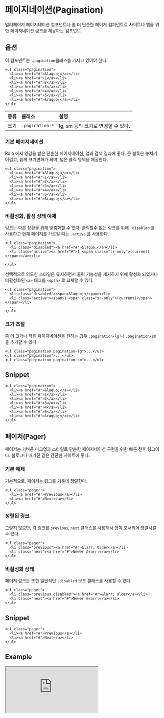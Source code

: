 <!--
{
    "id": 4209,
    "title": "페이지네이션(Pagination)",
    "outline": "멀티페이지 페이지네이션 컴포넌트나 좀 더 단순한 페이저 컴퍼넌트로 사이트나 앱을 위한 페이지네이션 링크를 제공하는 컴포넌트",
    "tags": ["widget", "component"],
    "order": [4, 2, 9],
    "thumbnail": "4.2.09.pagination.png"
}
-->

# 페이지네이션(Pagination)
멀티페이지 페이지네이션 컴포넌트나 좀 더 단순한 페이저 컴퍼넌트로 사이트나 앱을 위한 페이지네이션 링크를 제공하는 컴포넌트

## 옵션
이 컴포넌트는 `.pagination`클래스를 가지고 있어야 한다.

```
<ul class="pagination">
  <li><a href="#">&laquo;</a></li>
  <li><a href="#">1</a></li>
  <li><a href="#">2</a></li>
  <li><a href="#">3</a></li>
  <li><a href="#">4</a></li>
  <li><a href="#">5</a></li>
  <li><a href="#">&raquo;</a></li>
</ul>
```

종류 | 클래스 | 설명
:-- | :-- | :--
크기 | `.pagination-*` | lg, sm 등의 크기로 변경할 수 있다.

### 기본 페이지네이션
Rdio 에서 영감을 받은 단순한 페이지네이션, 앱과 검색 결과에 좋다. 큰 블록은 놓치기 어렵고, 쉽게 크기변화가 되며, 넓은 클릭 영역을 제공한다.

```
<ul class="pagination">
  <li><a href="#">&laquo;</a></li>
  <li><a href="#">1</a></li>
  <li><a href="#">2</a></li>
  <li><a href="#">3</a></li>
  <li><a href="#">4</a></li>
  <li><a href="#">5</a></li>
  <li><a href="#">&raquo;</a></li>
</ul>
```

### 비활성화, 활성 상태 예제
링크는 다른 상황을 위해 맞춤화할 수 있다. 클릭할수 없는 링크를 위해 `.disabled` 를 사용하고 현재 페이지를 가르킬 때는 `.active` 를 사용한다.

```
<ul class="pagination">
  <li class="disabled"><a href="#">&laquo;</a></li>
  <li class="active"><a href="#">1 <span class="sr-only">(current)</span></a></li>
  ...
</ul>
```

선택적으로 의도한 스타일은 유지하면서 클릭 기능성을 제거하기 위해 활성화 되었거나 비활성화된 `<a>` 태그를 `<span>` 로 교체할 수 있다.

```
<ul class="pagination">
  <li class="disabled"><span>&laquo;</span></li>
  <li class="active"><span>1 <span class="sr-only">(current)</span></span></li>
  ...
</ul>
```

### 크기 조절
좀 더 크거나 작은 페이지네이션을 원하는 경우 `.pagination-lg` 나 `.pagination-sm` 을 추가할 수 있다.

```
<ul class="pagination pagination-lg">...</ul>
<ul class="pagination">...</ul>
<ul class="pagination pagination-sm">...</ul>
```

## Snippet
```
<ul class="pagination">
  <li><a href="#">&laquo;</a></li>
  <li><a href="#">1</a></li>
  <li><a href="#">2</a></li>
  <li><a href="#">3</a></li>
  <li><a href="#">4</a></li>
  <li><a href="#">5</a></li>
  <li><a href="#">&raquo;</a></li>
</ul>
```

## 페이저(Pager)
페이저는 가벼운 마크업과 스타일로 단순한 페이지네이션 구현을 위한 빠른 전후 링크이다. 블로그나 매거진 같은 간단한 사이트에 좋다.

### 기본 예제
기본적으로, 페이저는 링크를 가운데 정렬한다.

```
<ul class="pager">
  <li><a href="#">Previous</a></li>
  <li><a href="#">Next</a></li>
</ul>
```

### 정렬된 링크
그렇지 않으면, 각 링크를 `previous`, `next` 클래스를 사용해서 양쪽 모서리에 정렬시킬 수 있다.

```
<ul class="pager">
  <li class="previous"><a href="#">&larr; Older</a></li>
  <li class="next"><a href="#">Newer &rarr;</a></li>
</ul>
```

### 비활성화 상태
페이저 링크는 또한 일반적인 `.disabled` 보조 클래스를 사용할 수 있다.

```
<ul class="pager">
  <li class="previous disabled"><a href="#">&larr; Older</a></li>
  <li class="next"><a href="#">Newer &rarr;</a></li>
</ul>
```

## Snippet
```
<ul class="pager">
  <li><a href="#">Previous</a></li>
  <li><a href="#">Next</a></li>
</ul>
```

## Example
<iframe class="jsbin-livecode" src="http://jsbin.com/imuJaCo/latest/embed?html,css,output"></iframe>